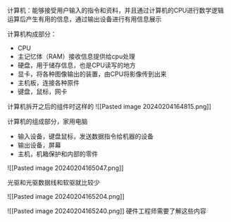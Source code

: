 计算机：能够接受用户输入的指令和资料，并且通过计算机的CPU进行数学逻辑运算后产生有用的信息，通过输出设备进行有用信息展示

计算机构成部分：
- CPU
- 主记忆体（RAM）接收信息提供给cpu处理
- 硬盘，用于储存信息，也是CPU读写的地方
- 显卡，将各种图像输出的装置，由CPU将影像传到出来
- 主机板，连接各种原件
- 键盘，鼠标，网卡


计算机拆开之后的组件时这样的
![[Pasted image 20240204164815.png]]

计算机的组成部分，家用电脑
- 输入设备，键盘鼠标，发送数据指令给机器的设备
- 输出设备，屏幕
- 主机，机箱保护和内部的零件


![[Pasted image 20240204165047.png]]

光驱和光驱数据线和软驱就比较少

![[Pasted image 20240204165204.png]]

![[Pasted image 20240204165240.png]]
硬件工程师需要了解这些内容

